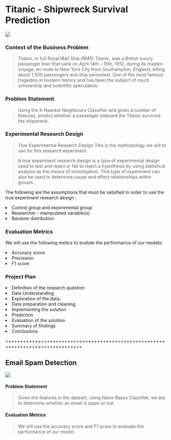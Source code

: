 # Titanic - Shipwreck Survival Prediction
<img src = "https://static.geo.de/bilder/e7/1c/935/mobile_feed_original960/48b4f0ced0b53ae0114b49554f5d72d9.jpg">

### Context of the Business Problem
<blockquote> Titanic, in full Royal Mail Ship (RMS) Titanic, was a British luxury passenger liner that sank on April 14th – 15th, 1912, during its maiden voyage, en route to New York City from Southampton, England, killing about 1,500 passengers and ship personnel. One of the most famous tragedies in modern history and has been the subject of much scholarship and scientific speculation.</blockquote>

### Problem Statement
<blockquote>Using the K-Nearest Neighbours Classifier and given a number of features, predict whether a passenger onboard the Titanic survived the shipwreck.</blockquote>

### Experimental Research Design
<blockquote>True Experimental Research Design This is the methodology we will to use for this research experiment.

A true experiment research design is a type of experimental design used to test and reject or fail to reject a hypothesis by using statistical analysis as the means of investigation. This type of experiment can also be used to determine cause and effect relationships within groups.</blockquote>

The following are the assumptions that must be satisfied in order to use the true experiment research design :

<li>Control group and experimental group</li>
<li>Researcher - manipulated variable(s)</li>
<li>Random distribution</li>

### Evaluation Metrics
We will use the following metics to evalute the performance of our models:

<li>Accuracy score</li>
<li>Precission</li>
<li>F1 score</li>

### Project Plan
<li>Definition of the research question</li>
<li>Data Understanding</li>
<li>Exploration of the data.</li>
<li>Data preparation and cleaning.</li>
<li>Implementing the solution</li>
<li>Prediction</li>
<li>Evaluation of the solution</li>
<li>Summary of findings</li>
<li>Conclusions</li>

++++++++++++++++++++++++++++++++++++++++++++++++++++++++++++++++++++++++++++++++

## Email Spam Detection
<img src = "https://www.easyspace.com/blog/wp-content/uploads/2019/03/spam-1.png">

#### Problem Statement
<blockquote>Given the features in the dataset, using Naive Bayes Classifier, we are to determine whether an email is spam or not.</blockquote>

#### Evaluation Metrics
<blockquote>We will use the accuracy score and F1 score to evaluate the performance of our model.</blockquote>
